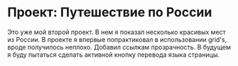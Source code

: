 # Проект: Путешествие по России
Это уже мой второй проект. В нем я показал несколько красивых мест из России.
В проекте я впервые попрактиковал в использовании grid's, вроде получилось неплохо.
Добавил ссылкам прозрачность.
В будущем я буду пытаться сделать активной кнопку перевода языка страницы.